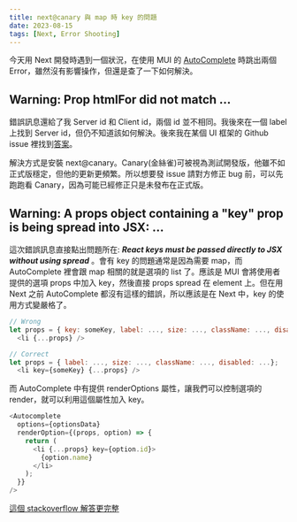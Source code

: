 ```yaml
---
title: next@canary 與 map 時 key 的問題
date: 2023-08-15
tags: [Next, Error Shooting]
---
```


今天用 Next 開發時遇到一個狀況，在使用 MUI 的 [AutoComplete](https://mui.com/material-ui/react-autocomplete/) 時跳出兩個 Error，雖然沒有影響操作，但還是查了一下如何解決。

## Warning: Prop htmlFor did not match ...

錯誤訊息還給了我 Server id 和 Client id，兩個 id 並不相同。我後來在一個 label 上找到 Server id，但仍不知道該如何解決。後來我在某個 UI 框架的 Github issue 裡找到[答案](https://github.com/shadcn-ui/ui/issues/1023#issuecomment-1657288374)。

解決方式是安裝 next@canary。Canary(金絲雀)可被視為測試開發版，他雖不如正式版穩定，但他的更新更頻繁。所以想要發 issue 請對方修正 bug 前，可以先跑跑看 Canary，因為可能已經修正只是未發布在正式版。

## Warning: A props object containing a "key" prop is being spread into JSX: ...

這次錯誤訊息直接點出問題所在: **_React keys must be passed directly to JSX without using spread_** 。會有 key 的問題通常是因為需要 map，而 AutoComplete 裡會跟 map 相關的就是選項的 list 了。應該是 MUI 會將使用者提供的選項 props 中加入 key，然後直接 props spread 在 element 上。但在用 Next 之前 AutoComplete 都沒有這樣的錯誤，所以應該是在 Next 中，key 的使用方式變嚴格了。

```javascript
// Wrong
let props = { key: someKey, label: ..., size: ..., className: ..., disabled: ...};
  <li {...props} />

// Correct
let props = { label: ..., size: ..., className: ..., disabled: ...};
  <li key={someKey} {...props} />
```

而 AutoComplete 中有提供 renderOptions 屬性，讓我們可以控制選項的 render，就可以利用這個屬性加入 key。

```javascript
<Autocomplete
  options={optionsData}
  renderOption={(props, option) => {
    return (
      <li {...props} key={option.id}>
        {option.name}
      </li>
    );
  }}
/>
```

[這個 stackoverflow 解答更完整](https://stackoverflow.com/questions/75818761/material-ui-autocomplete-warning-a-props-object-containing-a-key-prop-is-be)
